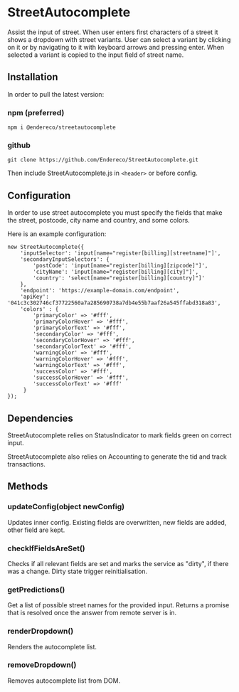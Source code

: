 # StreetAutocomplete

Assist the input of street. When user enters first characters of a street it shows a dropdown with street variants. User can select a variant by clicking on it or by navigating to it with keyboard arrows and pressing enter. When selected a variant is copied to the input field of street name.

## Installation

In order to pull the latest version:

### npm (preferred)

```
npm i @endereco/streetautocomplete
```

### github

```
git clone https://github.com/Endereco/StreetAutocomplete.git
```

Then include StreetAutocomplete.js in `<header>` or before config.

## Configuration

In order to use street autocomplete you must specify the fields that make the street, postcode, city name and country, and some colors.

Here is an example configuration:

```
new StreetAutocomplete({
    'inputSelector': 'input[name="register[billing][streetname]"]',
    'secondaryInputSelectors': {
        'postCode': 'input[name="register[billing][zipcode]"]',
        'cityName': 'input[name="register[billing][city]"]',
        'country': 'select[name="register[billing][country]"]'
    },
    'endpoint': 'https://example-domain.com/endpoint',
    'apiKey': '041c3c302746cf37722560a7a285690738a7db4e55b7aaf26a545ffabd318a83',
    'colors' : {
        'primaryColor' => '#fff',
        'primaryColorHover' => '#fff',
        'primaryColorText' => '#fff',
        'secondaryColor' => '#fff',
        'secondaryColorHover' => '#fff',
        'secondaryColorText' => '#fff',
        'warningColor' => '#fff',
        'warningColorHover' => '#fff',
        'warningColorText' => '#fff',
        'successColor' => '#fff',
        'successColorHover' => '#fff',
        'successColorText' => '#fff'
     }
});
```

## Dependencies

StreetAutocomplete relies on StatusIndicator to mark fields green on correct input.

StreetAutocomplete also relies on Accounting to generate the tid and track transactions.

## Methods

### updateConfig(object newConfig)

Updates inner config. Existing fields are overwritten, new fields are added, other field are kept.

### checkIfFieldsAreSet()

Checks if all relevant fields are set and marks the service as "dirty", if there was a change. Dirty state trigger reinitialisation.

### getPredictions()

Get a list of possible street names for the provided input. Returns a promise that is resolved once the answer from remote server is in.


### renderDropdown()

Renders the autocomplete list.

### removeDropdown()

Removes autocomplete list from DOM.
